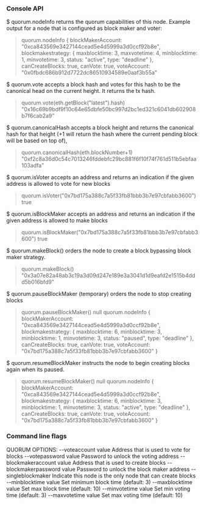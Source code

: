 ### Console API

$ quorum.nodeInfo returns the quorum capabilities of this node.
Example output for a node that is configured as block maker and voter:
> quorum.nodeInfo
{
  blockMakerAccount: "0xca843569e3427144cead5e4d5999a3d0ccf92b8e",
  blockmakestrategy: {
    maxblocktime: 3,
    maxvotetime: 4,
    minblocktime: 1,
    minvotetime: 3,
    status: "active",
    type: "deadline"
  },
  canCreateBlocks: true,
  canVote: true,
  voteAccount: "0x0fbdc686b912d7722dc86510934589e0aaf3b55a"


$ quorum.vote accepts a block hash and votes for this hash to be the canonical head on the current height. It returns the tx hash.
> quorum.vote(eth.getBlock("latest").hash)
"0x16c69b9bdf9f10c64e65dbfe50bc997d2bc1ed321c6041db602908b7f6cab2a9"

$ quorum.canonicalHash accepts a block height and returns the canonical hash for that height (+1 will return the hash where the current pending block will be based on top of),
> quorum.canonicalHash(eth.blockNumber+1)
"0xf2c8a36d0c54c7013246fddebfc29bc881f6f10f74f761d511b5ebfaa103adfa"

$ quorum.isVoter accepts an address and returns an indication if the given address is allowed to vote for new blocks
> quorum.isVoter("0x7bd175a388c7a5f33fb81bbb3b7e97cbfabb3600")
true

$ quorum.isBlockMaker accepts an address and returns an indication if the given address is allowed to make blocks
> quorum.isBlockMaker("0x7bd175a388c7a5f33fb81bbb3b7e97cbfabb3600")
true

$ quorum.makeBlock() orders the node to create a block bypassing block maker strategy.
> quorum.makeBlock()
"0x3a07e82a48ab3c19a3d09d247e189e3a3041d1d9eafd2e1515b4ddd5b016bfd9"

$ quorum.pauseBlockMaker (temporary) orders the node to stop creating blocks
> quorum.pauseBlockMaker()
null
> quorum.nodeInfo
{
  blockMakerAccount: "0xca843569e3427144cead5e4d5999a3d0ccf92b8e",
  blockmakestrategy: {
    maxblocktime: 6,
    minblocktime: 3,
    minblocktime: 1,
    minvotetime: 3,
    status: "paused",
    type: "deadline"
  },
  canCreateBlocks: true,
  canVote: true,
  voteAccount: "0x7bd175a388c7a5f33fb81bbb3b7e97cbfabb3600"
}

$ quorum.resumeBlockMaker instructs the node to begin creating blocks again when its paused.
> quorum.resumeBlockMaker()
null
> quorum.nodeInfo
{
  blockMakerAccount: "0xca843569e3427144cead5e4d5999a3d0ccf92b8e",
  blockmakestrategy: {
    maxblocktime: 6,
    minblocktime: 3,
    minblocktime: 1,
    minvotetime: 3,
    status: "active",
    type: "deadline"
  },
  canCreateBlocks: true,
  canVote: true,
  voteAccount: "0x7bd175a388c7a5f33fb81bbb3b7e97cbfabb3600"
}

### Command line flags
QUORUM OPTIONS:
  --voteaccount value         Address that is used to vote for blocks
  --votepassword value        Password to unlock the voting address
  --blockmakeraccount value   Address that is used to create blocks
  --blockmakerpassword value  Password to unlock the block maker address
  --singleblockmaker          Indicate this node is the only node that can create blocks
  --minblocktime value        Set minimum block time (default: 3)
  --maxblocktime value        Set max block time (default: 10)
  --minvotetime value         Set min voting time (default: 3)
  --maxvotetime value         Set max voting time (default: 10)
